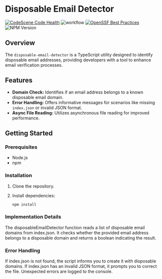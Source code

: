 # Disposable Email Detector

[![CodeScene Code Health](https://codescene.io/projects/50926/status-badges/code-health)](https://codescene.io/projects/50926)
![workflow](https://github.com/IntegerAlex/disposable-email-detector/actions/workflows/main.yml/badge.svg)
[![OpenSSF Best Practices](https://www.bestpractices.dev/projects/8456/badge)](https://www.bestpractices.dev/projects/8456)
![NPM Version](https://img.shields.io/npm/v/disposable-email-detector)

## Overview

The `disposable-email-detector` is a TypeScript utility designed to identify disposable email addresses, providing developers with a tool to enhance email verification processes.

## Features

- **Domain Check:** Identifies if an email address belongs to a known disposable email domain.
- **Error Handling:** Offers informative messages for scenarios like missing `index.json` or invalid JSON format.
- **Async File Reading:** Utilizes asynchronous file reading for improved performance.

## Getting Started

### Prerequisites

- Node.js
- npm

### Installation

1. Clone the repository.
2. Install dependencies:

   ```bash
   npm install

### Implementation Details

The disposableEmailDetector function reads a list of disposable email domains from index.json. It checks whether the provided email address belongs to a disposable domain and returns a boolean indicating the result.

### Error Handling

If index.json is not found, the script informs you to create it with disposable domains.
If index.json has an invalid JSON format, it prompts you to correct the file.
Unexpected errors are logged to the console.
